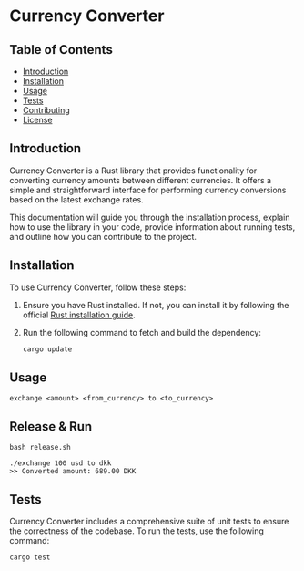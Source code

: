 # Currency Converter

## Table of Contents
- [Introduction](#introduction)
- [Installation](#installation)
- [Usage](#usage)
- [Tests](#tests)
- [Contributing](#contributing)
- [License](#license)

## Introduction
Currency Converter is a Rust library that provides functionality for converting currency amounts between different currencies. It offers a simple and straightforward interface for performing currency conversions based on the latest exchange rates.

This documentation will guide you through the installation process, explain how to use the library in your code, provide information about running tests, and outline how you can contribute to the project.

## Installation
To use Currency Converter, follow these steps:

1. Ensure you have Rust installed. If not, you can install it by following the official [Rust installation guide](https://www.rust-lang.org/tools/install).

2. Run the following command to fetch and build the dependency:

   ```bash
   cargo update
   ```

## Usage

```
exchange <amount> <from_currency> to <to_currency>
```

## Release & Run

```
bash release.sh

./exchange 100 usd to dkk
>> Converted amount: 689.00 DKK

```

## Tests
Currency Converter includes a comprehensive suite of unit tests to ensure the correctness of the codebase. To run the tests, use the following command:

```bash
cargo test
```
